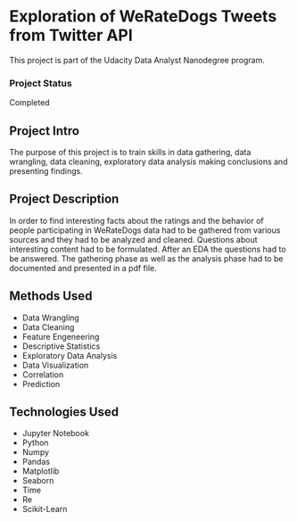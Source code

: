 # Exploration of WeRateDogs Tweets from Twitter API
This project is part of the Udacity Data Analyst Nanodegree program.

### Project Status
Completed

## Project Intro
The purpose of this project is to train skills in data gathering, data wrangling, data cleaning, exploratory data analysis making conclusions and presenting findings.

## Project Description
In order to find interesting facts about the ratings and the behavior of people participating in WeRateDogs data had to be gathered from various sources and they had to be analyzed and cleaned. Questions about interesting content had to be formulated. After an EDA the questions had to be answered. The gathering phase as well as the analysis phase had to be documented and presented in a pdf file. 

## Methods Used
- Data Wrangling
- Data Cleaning
- Feature Engeneering
- Descriptive Statistics
- Exploratory Data Analysis
- Data Visualization
- Correlation
- Prediction

## Technologies Used
- Jupyter Notebook
- Python
- Numpy
- Pandas
- Matplotlib
- Seaborn
- Time
- Re
- Scikit-Learn
